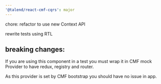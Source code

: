 ```yaml
---
'@talend/react-cmf-cqrs': major
---
```


chore: refactor to use new Context API

rewrite tests using RTL

## breaking changes:

If you are using this component in a test you must wrap it in CMF mock Provider to have redux, registry and router.

As this provider is set by CMF bootstrap you should have no issue in app.